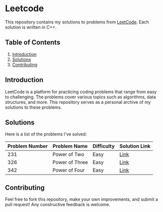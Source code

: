 # Leetcode
This repository contains my solutions to problems from [LeetCode](https://leetcode.com/). Each solution is written in C++.

## Table of Contents

1. [Introduction](#introduction)
2. [Solutions](#solutions)
3. [Contributing](#contributing)

## Introduction

LeetCode is a platform for practicing coding problems that range from easy to challenging. The problems cover various topics such as algorithms, data structures, and more.
This repository serves as a personal archive of my solutions to these problems.

## Solutions

Here is a list of the problems I've solved:


| Problem Number | Problem Name         | Difficulty | Solution Link                       |
|----------------|----------------------|------------|-------------------------------------|
| 231            | Power of Two         | Easy       | [Link](./solutions/easy/two_sum.cpp)|
| 326            | Power of Three       | Easy       | [Link](./solutions/easy/two_sum.cpp)|
| 342            | Power of Four        | Easy       | [Link](./solutions/easy/two_sum.cpp)|


## Contributing

Feel free to fork this repository, make your own improvements, and submit a pull request! Any constructive feedback is welcome.
